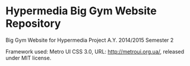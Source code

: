 # Hypermedia Big Gym Website Repository
Big Gym Website for Hypermedia Project A.Y. 2014/2015 Semester 2

Framework used: Metro UI CSS 3.0, URL: http://metroui.org.ua/, released under MIT license.


